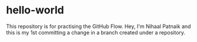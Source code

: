 # hello-world
This repository is for practising the GitHub Flow.
Hey, I'm Nihaal Patnaik and this is my 1st committing a change in a branch created under a repository.
